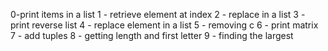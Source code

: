 0-print items in a list
1 - retrieve element at index
2 - replace in  a list
3 - print reverse list 
4 - replace element in a list
5 - removing c
6 - print matrix
7 - add tuples
8 - getting length and first letter
9 - finding the largest
